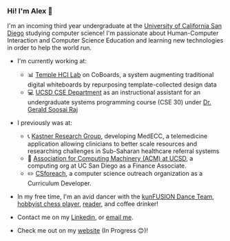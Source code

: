 ### Hi!  I'm Alex 👋

I'm an incoming third year undergraduate at the [University of California San Diego](https://ucsd.edu/) studying computer science!  I'm passionate about Human-Computer Interaction and Computer Science Education and learning new technologies in order to help the world run.

- I'm currently working at:
  - 📊 [Temple HCI Lab](http://stevemacn.github.io/people/) on CoBoards, a system augmenting traditional digital whiteboards by repurposing template-collected design data
  - 💻 [UCSD CSE Department](https://cse.ucsd.edu/) as an instructional assistant for an undergraduate systems programming course (CSE 30) under [Dr. Gerald Soosai Raj](https://geraldsoosairaj.github.io/)

- I previously was at:
  - 📞 [Kastner Research Group](https://kastner.ucsd.edu/), developing MedECC, a telemedicine application allowing clinicians to better scale resources and researching challenges in Sub-Saharan healthcare referral systems
  - 🔷 [Association for Computing Machinery (ACM) at UCSD](https://acmucsd.com/), a computing org at UC San Diego as a Finance Associate.
  - ✏️ [CSforeach](https://csforeach.ucsd.edu/), a computer science outreach organization as a Curriculum Developer.

- In my free time, I'm an avid dancer with the [kunFUSION Dance Team](https://www.instagram.com/kunfusiondance/?hl=en), [hobbyist chess player](https://lichess.org/@/TheAYU), [reader](https://www.goodreads.com/alexanderyu), and coffee drinker!
- Contact me on my [Linkedin](https://www.linkedin.com/in/alexander-w-yu/), or [email me](mailto:1alexander.yu@gmail.com).
- Check me out on my [website](https://0AYU0.github.io/) (In Progress 😊)!

<!--
**0AYU0/0AYU0** is a ✨ _special_ ✨ repository because its `README.md` (this file) appears on your GitHub profile.

Here are some ideas to get you started:

- 🔭 I’m currently working on ...
- 🌱 I’m currently learning ...
- 👯 I’m looking to collaborate on ...
- 🤔 I’m looking for help with ...
- 💬 Ask me about ...
- 📫 How to reach me: ...
- 😄 Pronouns: ...
- ⚡ Fun fact: ...
-->
